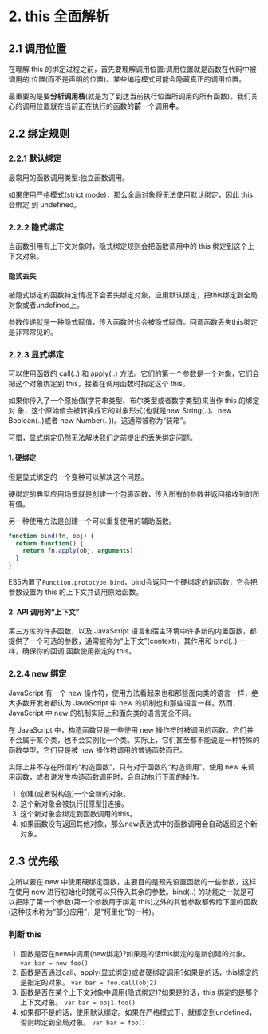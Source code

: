 # 2. this 全面解析

## 2.1 调用位置

在理解 this 的绑定过程之前，首先要理解调用位置:调用位置就是函数在代码中被调用的 位置\(而不是声明的位置\)。某些编程模式可能会隐藏真正的调用位置。

最重要的是要**分析调用栈**\(就是为了到达当前执行位置所调用的所有函数\)。我们关心的调用位置就在当前正在执行的函数的**前**一个调用**中**。

## 2.2 绑定规则

### 2.2.1 默认绑定

最常用的函数调用类型:独立函数调用。

如果使用严格模式\(strict mode\)，那么全局对象将无法使用默认绑定，因此 this 会绑定 到 undefined。

### 2.2.2 隐式绑定

当函数引用有上下文对象时，隐式绑定规则会把函数调用中的 this 绑定到这个上下文对象。

#### 隐式丢失

被隐式绑定的函数特定情况下会丢失绑定对象，应用默认绑定，把this绑定到全局对象或者undefined上。

参数传递就是一种隐式赋值，传入函数时也会被隐式赋值。回调函数丢失this绑定是非常常见的。

### 2.2.3 显式绑定

可以使用函数的 call\(..\) 和 apply\(..\) 方法。它们的第一个参数是一个对象，它们会把这个对象绑定到 this，接着在调用函数时指定这个 this。

如果你传入了一个原始值\(字符串类型、布尔类型或者数字类型\)来当作 this 的绑定对 象，这个原始值会被转换成它的对象形式\(也就是new String\(..\)、new Boolean\(..\)或者 new Number\(..\)\)。这通常被称为“装箱”。

可惜，显式绑定仍然无法解决我们之前提出的丢失绑定问题。

#### 1. 硬绑定

但是显式绑定的一个变种可以解决这个问题。

硬绑定的典型应用场景就是创建一个包裹函数，传入所有的参数并返回接收到的所有值。

另一种使用方法是创建一个可以重复使用的辅助函数。

```javascript
function bind(fn, obj) {
  return function() {
    return fn.apply(obj, arguments)
  }
}
```

ES5内置了`Function.prototype.bind`，bind会返回一个硬绑定的新函数，它会把参数设置为 this 的上下文并调用原始函数。

#### 2. API 调用的“上下文”

第三方库的许多函数，以及 JavaScript 语言和宿主环境中许多新的内置函数，都提供了一个可选的参数，通常被称为“上下文”\(context\)，其作用和 bind\(..\) 一样，确保你的回调 函数使用指定的 this。

### 2.2.4 new 绑定

JavaScript 有一个 new 操作符，使用方法看起来也和那些面向类的语言一样，绝大多数开发者都认为 JavaScript 中 new 的机制也和那些语言一样。然而，JavaScript 中 new 的机制实际上和面向类的语言完全不同。

在 JavaScript 中，构造函数只是一些使用 new 操作符时被调用的函数。它们并不会属于某个类，也不会实例化一个类。实际上，它们甚至都不能说是一种特殊的函数类型，它们只是被 new 操作符调用的普通函数而已。

实际上并不存在所谓的“构造函数”，只有对于函数的“构造调用”。使用 new 来调用函数，或者说发生构造函数调用时，会自动执行下面的操作。

1. 创建\(或者说构造\)一个全新的对象。
2. 这个新对象会被执行\[\[原型\]\]连接。
3. 这个新对象会绑定到函数调用的this。
4. 如果函数没有返回其他对象，那么new表达式中的函数调用会自动返回这个新对象。

## 2.3 优先级

之所以要在 new 中使用硬绑定函数，主要目的是预先设置函数的一些参数，这样在使用 new 进行初始化时就可以只传入其余的参数。bind\(..\) 的功能之一就是可以把除了第一个参数\(第一个参数用于绑定 this\)之外的其他参数都传给下层的函数\(这种技术称为“部分应用”，是“柯里化”的一种\)。

### 判断 this

1. 函数是否在new中调用\(new绑定\)?如果是的话this绑定的是新创建的对象。 `var bar = new foo()`
2. 函数是否通过call、apply\(显式绑定\)或者硬绑定调用?如果是的话，this绑定的是指定的对象。 `var bar = foo.call(obj2)`
3. 函数是否在某个上下文对象中调用\(隐式绑定\)?如果是的话，this 绑定的是那个上下文对象。 `var bar = obj1.foo()`
4. 如果都不是的话，使用默认绑定。如果在严格模式下，就绑定到undefined，否则绑定到全局对象。 `var bar = foo()`



